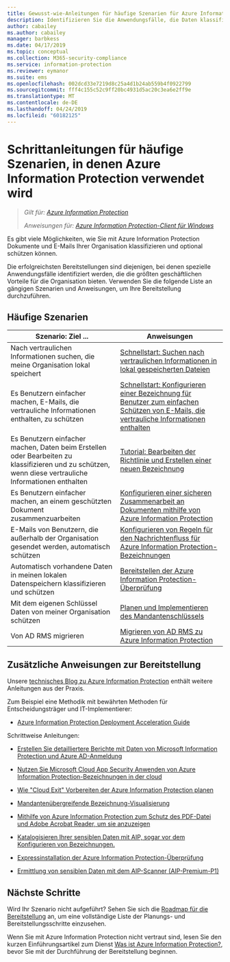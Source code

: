 ```yaml
---
title: Gewusst-wie-Anleitungen für häufige Szenarien für Azure Information Protection
description: Identifizieren Sie die Anwendungsfälle, die Daten klassifizieren und Schützen Ihrer Organisation mithilfe von Azure Information Protection.
author: cabailey
ms.author: cabailey
manager: barbkess
ms.date: 04/17/2019
ms.topic: conceptual
ms.collection: M365-security-compliance
ms.service: information-protection
ms.reviewer: eymanor
ms.suite: ems
ms.openlocfilehash: 002dcd33e7219d8c25a4d1b24ab559b4f0922799
ms.sourcegitcommit: fff4c155c52c9ff20bc4931d5ac20c3ea6e2ff9e
ms.translationtype: MT
ms.contentlocale: de-DE
ms.lasthandoff: 04/24/2019
ms.locfileid: "60182125"
---
```

# <a name="how-to-guides-for-common-scenarios-that-use-azure-information-protection"></a>Schrittanleitungen für häufige Szenarien, in denen Azure Information Protection verwendet wird

>*Gilt für: [Azure Information Protection](https://azure.microsoft.com/pricing/details/information-protection)*
>
> *Anweisungen für: [Azure Information Protection-Client für Windows](faqs.md#whats-the-difference-between-the-azure-information-protection-client-and-the-azure-information-protection-unified-labeling-client)*

Es gibt viele Möglichkeiten, wie Sie mit Azure Information Protection Dokumente und E-Mails Ihrer Organisation klassifizieren und optional schützen können. 

Die erfolgreichsten Bereitstellungen sind diejenigen, bei denen spezielle Anwendungsfälle identifiziert werden, die die größten geschäftlichen Vorteile für die Organisation bieten. Verwenden Sie die folgende Liste an gängigen Szenarien und Anweisungen, um Ihre Bereitstellung durchzuführen.

## <a name="common-scenarios"></a>Häufige Szenarien

|Szenario: Ziel ...|Anweisungen|
|----------------|---------------|
|Nach vertraulichen Informationen suchen, die meine Organisation lokal speichert|[Schnellstart: Suchen nach vertraulichen Informationen in lokal gespeicherten Dateien](quickstart-findsensitiveinfo.md)|
|Es Benutzern einfacher machen, E-Mails, die vertrauliche Informationen enthalten, zu schützen|[Schnellstart: Konfigurieren einer Bezeichnung für Benutzer zum einfachen Schützen von E-Mails, die vertrauliche Informationen enthalten](quickstart-label-dnf-protectedemail.md)|
|Es Benutzern einfacher machen, Daten beim Erstellen oder Bearbeiten zu klassifizieren und zu schützen, wenn diese vertrauliche Informationen enthalten| [Tutorial: Bearbeiten der Richtlinie und Erstellen einer neuen Bezeichnung](infoprotect-quick-start-tutorial.md)|
|Es Benutzern einfacher machen, an einem geschützten Dokument zusammenzuarbeiten|[Konfigurieren einer sicheren Zusammenarbeit an Dokumenten mithilfe von Azure Information Protection](secure-collaboration-documents.md)|
|E-Mails von Benutzern, die außerhalb der Organisation gesendet werden, automatisch schützen| [Konfigurieren von Regeln für den Nachrichtenfluss für Azure Information Protection-Bezeichnungen](configure-exo-rules.md)
|Automatisch vorhandene Daten in meinen lokalen Datenspeichern klassifizieren und schützen|[Bereitstellen der Azure Information Protection-Überprüfung](deploy-aip-scanner.md)|
|Mit dem eigenen Schlüssel Daten von meiner Organisation schützen| [Planen und Implementieren des Mandantenschlüssels](plan-implement-tenant-key.md)|
|Von AD RMS migrieren|[Migrieren von AD RMS zu Azure Information Protection](migrate-from-ad-rms-to-azure-rms.md)|

## <a name="additional-deployment-instructions"></a>Zusätzliche Anweisungen zur Bereitstellung

Unsere [technisches Blog zu Azure Information Protection](https://aka.ms/AIPblog) enthält weitere Anleitungen aus der Praxis.

Zum Beispiel eine Methodik mit bewährten Methoden für Entscheidungsträger und IT-Implementierer:

- [Azure Information Protection Deployment Acceleration Guide](https://techcommunity.microsoft.com/t5/Azure-Information-Protection/Azure-Information-Protection-Deployment-Acceleration-Guide/ba-p/334423)

Schrittweise Anleitungen:

- [Erstellen Sie detailliertere Berichte mit Daten von Microsoft Information Protection und Azure AD-Anmeldung](https://techcommunity.microsoft.com/t5/Azure-Information-Protection/Create-richer-reports-with-Microsoft-Information-Protection-and/ba-p/392713)

- [Nutzen Sie Microsoft Cloud App Security Anwenden von Azure Information Protection-Bezeichnungen in der cloud](https://techcommunity.microsoft.com/t5/Azure-Information-Protection/Leverage-Microsoft-Cloud-App-Security-to-apply-Azure-Information/ba-p/388638)

- [Wie "Cloud Exit" Vorbereiten der Azure Information Protection planen](https://techcommunity.microsoft.com/t5/Azure-Information-Protection/How-to-prepare-an-Azure-Information-Protection-Cloud-Exit-plan/ba-p/382631)

- [Mandantenübergreifende Bezeichnung-Visualisierung](https://techcommunity.microsoft.com/t5/Azure-Information-Protection/Cross-Tenant-Label-Visualization/ba-p/356588)

- [Mithilfe von Azure Information Protection zum Schutz des PDF-Datei und Adobe Acrobat Reader, um sie anzuzeigen](https://techcommunity.microsoft.com/t5/Azure-Information-Protection/Using-Azure-Information-Protection-to-protect-PDF-s-and-Adobe/ba-p/282010)

- [Katalogisieren Ihrer sensiblen Daten mit AIP, sogar vor dem Konfigurieren von Bezeichnungen.](https://techcommunity.microsoft.com/t5/Azure-Information-Protection/Cataloging-your-Sensitive-Data-with-AIP-Even-Before-Configuring/ba-p/267241)

- [Expressinstallation der Azure Information Protection-Überprüfung](https://techcommunity.microsoft.com/t5/Azure-Information-Protection/Azure-Information-Protection-Scanner-Express-Installation/ba-p/265424)

- [Ermittlung von sensiblen Daten mit dem AIP-Scanner (AIP-Premium-P1)](https://techcommunity.microsoft.com/t5/Azure-Information-Protection/Discovery-of-Sensitive-Data-Using-the-AIP-Scanner-AIP-Premium-P1/ba-p/252040)

## <a name="next-steps"></a>Nächste Schritte

Wird Ihr Szenario nicht aufgeführt? Sehen Sie sich die [Roadmap für die Bereitstellung](deployment-roadmap.md) an, um eine vollständige Liste der Planungs- und Bereitstellungsschritte einzusehen.

Wenn Sie mit Azure Information Protection nicht vertraut sind, lesen Sie den kurzen Einführungsartikel zum Dienst [Was ist Azure Information Protection?](what-is-information-protection.md), bevor Sie mit der Durchführung der Bereitstellung beginnen.
